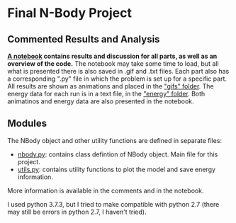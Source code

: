 # Final N-Body Project

## Commented Results and Analysis
**[A notebook](https://github.com/tomvandal/phys512/tree/master/assignments/nbody/nbody.ipynb) contains results and discussion for all parts, as well as an overview of the code.**
The notebook may take some time to load, but all what is presented there is also saved in .gif and .txt files. Each part also has a corresponding ".py" file in which the problem is set up for a specific part. All results are shown as animations and placed in the ["gifs" folder](https://github.com/tomvandal/phys512/tree/master/assignments/nbody/gifs). The energy data for each run is in a text file, in the ["energy" folder](https://github.com/tomvandal/phys512/tree/master/assignments/nbody/energy). Both animatinos and energy data are also presented in the notebook.

## Modules
The NBody object and other utility functions are defined in separate files:
    
- [nbody.py](https://github.com/tomvandal/phys512/tree/master/assignments/nbody/nbody.py): contains class defintion of NBody object. Main file for this project.
- [utils.py](https://github.com/tomvandal/phys512/tree/master/assignments/nbody/utils.py): contains utility functions to plot the model and save energy information.

More information is available in the comments and in the notebook.

I used python 3.7.3, but I tried to make compatible with python 2.7 (there may still be errors in python 2.7, I haven't tried).
